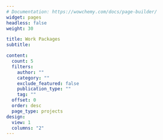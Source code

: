 ```yaml
---
# Documentation: https://wowchemy.com/docs/page-builder/
widget: pages
headless: false
weight: 30

title: Work Packages
subtitle:

content:
  count: 5
  filters:
    author: ""
    category: ""
    exclude_featured: false
    publication_type: ""
    tag: ""
  offset: 0
  order: desc
  page_type: projects
design:
  view: 1
  columns: "2"
---
```

